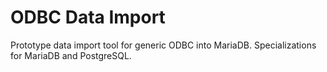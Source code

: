# ODBC Data Import

Prototype data import tool for generic ODBC into MariaDB. Specializations for
MariaDB and PostgreSQL.